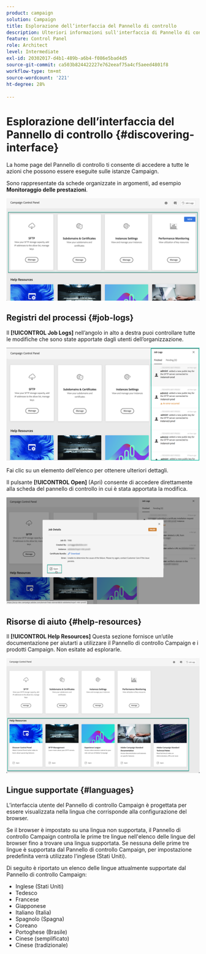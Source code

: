 ```yaml
---
product: campaign
solution: Campaign
title: Esplorazione dell’interfaccia del Pannello di controllo
description: Ulteriori informazioni sull'interfaccia di Pannello di controllo Campaign
feature: Control Panel
role: Architect
level: Intermediate
exl-id: 20302017-d4b1-489b-a6b4-f086e5bad4d5
source-git-commit: ca503b824422227e762eeaf75a4cf5aeed4801f8
workflow-type: tm+mt
source-wordcount: '221'
ht-degree: 28%

---
```


# Esplorazione dell’interfaccia del Pannello di controllo  {#discovering-interface}

La home page del Pannello di controllo ti consente di accedere a tutte le azioni che possono essere eseguite sulle istanze Campaign.

Sono rappresentate da schede organizzate in argomenti, ad esempio **Monitoraggio delle prestazioni**.

<!--With upcoming Campaign releases, more topics and cards will be made available.-->

![](assets/control_panel_interface.png)

## Registri del processi {#job-logs}

Il **[!UICONTROL Job Logs]** nell’angolo in alto a destra puoi controllare tutte le modifiche che sono state apportate dagli utenti dell’organizzazione.

![](assets/control_panel_interface2.png)

Fai clic su un elemento dell’elenco per ottenere ulteriori dettagli.

Il pulsante **[!UICONTROL Open]** (Apri) consente di accedere direttamente alla scheda del pannello di controllo in cui è stata apportata la modifica.

![](assets/control_panel_logdetails.png)

## Risorse di aiuto {#help-resources}

Il **[!UICONTROL Help Resources]** Questa sezione fornisce un’utile documentazione per aiutarti a utilizzare il Pannello di controllo Campaign e i prodotti Campaign. Non esitate ad esplorarle.

![](assets/helpresources.png)

## Lingue supportate {#languages}

L’interfaccia utente del Pannello di controllo Campaign è progettata per essere visualizzata nella lingua che corrisponde alla configurazione del browser.

Se il browser è impostato su una lingua non supportata, il Pannello di controllo Campaign controlla le prime tre lingue nell&#39;elenco delle lingue del browser fino a trovare una lingua supportata. Se nessuna delle prime tre lingue è supportata dal Pannello di controllo Campaign, per impostazione predefinita verrà utilizzato l&#39;inglese (Stati Uniti).

Di seguito è riportato un elenco delle lingue attualmente supportate dal Pannello di controllo Campaign:

* Inglese (Stati Uniti)
* Tedesco
* Francese
* Giapponese
* Italiano (Italia)
* Spagnolo (Spagna)
* Coreano
* Portoghese (Brasile)
* Cinese (semplificato)
* Cinese (tradizionale)
